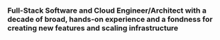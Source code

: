 ### Full-Stack Software and Cloud Engineer/Architect with a decade of broad, hands-on experience and a fondness for creating new features and scaling infrastructure
